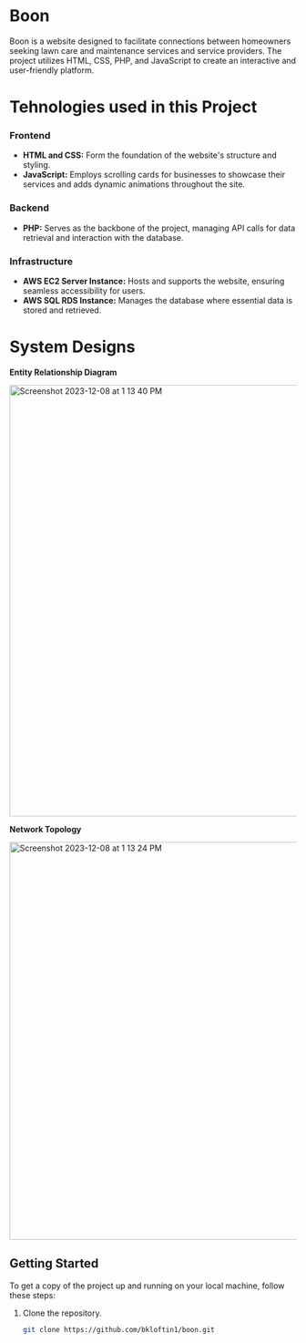 # Boon
Boon is a website designed to facilitate connections between homeowners seeking lawn care and maintenance services and service providers. The project utilizes HTML, CSS, PHP, and JavaScript to create an interactive and user-friendly platform.
# Tehnologies used in this Project
### Frontend
- **HTML and CSS:** Form the foundation of the website's structure and styling.
- **JavaScript:** Employs scrolling cards for businesses to showcase their services and adds dynamic animations throughout the site.

### Backend
- **PHP:** Serves as the backbone of the project, managing API calls for data retrieval and interaction with the database.

### Infrastructure
- **AWS EC2 Server Instance:** Hosts and supports the website, ensuring seamless accessibility for users.
- **AWS SQL RDS Instance:** Manages the database where essential data is stored and retrieved.

# System Designs
**Entity Relationship Diagram**

<img width="757" alt="Screenshot 2023-12-08 at 1 13 40 PM" src="https://github.com/bkloftin1/Boon/assets/125618984/934dbee4-cf53-4d9e-9209-eb39d205d335">

**Network Topology**

<img width="698" alt="Screenshot 2023-12-08 at 1 13 24 PM" src="https://github.com/bkloftin1/Boon/assets/125618984/a31ba7e0-a280-4509-936f-f72a380baee0">


## Getting Started

To get a copy of the project up and running on your local machine, follow these steps:

1. Clone the repository.
   ```bash
   git clone https://github.com/bkloftin1/boon.git
